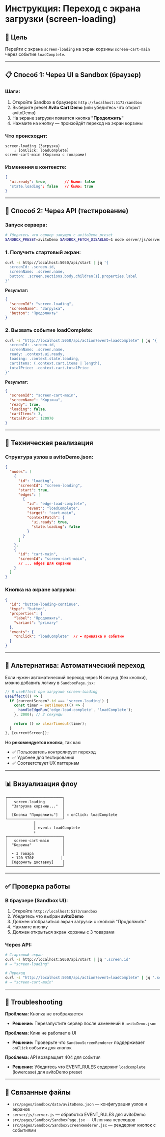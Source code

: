# Инструкция: Переход с экрана загрузки (screen-loading)

## 🎯 Цель
Перейти с экрана `screen-loading` на экран корзины `screen-cart-main` через событие `loadComplete`.

---

## 📋 Способ 1: Через UI в Sandbox (браузер)

### Шаги:
1. Откройте Sandbox в браузере: `http://localhost:5173/sandbox`
2. Выберите preset **Avito Cart Demo** (или убедитесь что открыт avitoDemo)
3. На экране загрузки появится кнопка **"Продолжить"**
4. Нажмите на кнопку — произойдёт переход на экран корзины

### Что происходит:
```
screen-loading (Загрузка)
    ↓ [onClick: loadComplete]
screen-cart-main (Корзина с товарами)
```

### Изменения в контексте:
```json
{
  "ui.ready": true,        // было: false
  "state.loading": false   // было: true
}
```

---

## 📡 Способ 2: Через API (тестирование)

### Запуск сервера:
```bash
# Убедитесь что сервер запущен с avitoDemo preset
SANDBOX_PRESET=avitoDemo SANDBOX_FETCH_DISABLED=1 node server/js/server.js
```

### 1. Получить стартовый экран:
```bash
curl -s http://localhost:5050/api/start | jq '{
  screenId: .screen.id,
  screenName: .screen.name,
  button: .screen.sections.body.children[1].properties.label
}'
```

**Результат:**
```json
{
  "screenId": "screen-loading",
  "screenName": "Загрузка",
  "button": "Продолжить"
}
```

### 2. Вызвать событие loadComplete:
```bash
curl -s "http://localhost:5050/api/action?event=loadComplete" | jq '{
  screenId: .screen.id,
  screenName: .screen.name,
  ready: .context.ui.ready,
  loading: .context.state.loading,
  cartItems: (.context.cart.items | length),
  totalPrice: .context.cart.totalPrice
}'
```

**Результат:**
```json
{
  "screenId": "screen-cart-main",
  "screenName": "Корзина",
  "ready": true,
  "loading": false,
  "cartItems": 3,
  "totalPrice": 120970
}
```

---

## 🔧 Техническая реализация

### Структура узлов в avitoDemo.json:
```json
{
  "nodes": [
    {
      "id": "loading",
      "screenId": "screen-loading",
      "start": true,
      "edges": [
        {
          "id": "edge-load-complete",
          "event": "loadComplete",
          "target": "cart-main",
          "contextPatch": {
            "ui.ready": true,
            "state.loading": false
          }
        }
      ]
    },
    {
      "id": "cart-main",
      "screenId": "screen-cart-main",
      // ... edges для корзины
    }
  ]
}
```

### Кнопка на экране загрузки:
```json
{
  "id": "button-loading-continue",
  "type": "button",
  "properties": {
    "label": "Продолжить",
    "variant": "primary"
  },
  "events": {
    "onClick": "loadComplete"  // ← привязка к событию
  }
}
```

---

## 🎨 Альтернатива: Автоматический переход

Если нужен автоматический переход через N секунд (без кнопки), можно добавить логику в `SandboxPage.jsx`:

```javascript
// В useEffect при загрузке screen-loading
useEffect(() => {
  if (currentScreen?.id === 'screen-loading') {
    const timer = setTimeout(() => {
      handleEdgeRun('edge-load-complete', 'loadComplete');
    }, 2000); // 2 секунды
    
    return () => clearTimeout(timer);
  }
}, [currentScreen]);
```

Но **рекомендуется кнопка**, так как:
- ✅ Пользователь контролирует переход
- ✅ Удобнее для тестирования
- ✅ Соответствует UX паттернам

---

## 📊 Визуализация флоу

```
┌─────────────────────────┐
│   screen-loading        │
│  "Загрузка корзины..."  │
│                         │
│  [Кнопка "Продолжить"]  │ ← onClick: loadComplete
└─────────────────────────┘
             │
             │ event: loadComplete
             ↓
┌─────────────────────────┐
│   screen-cart-main      │
│  "Корзина"              │
│                         │
│  • 3 товара             │
│  • 120 970₽            │
│  [Оформить доставку]    │
└─────────────────────────┘
```

---

## ✅ Проверка работы

### В браузере (Sandbox UI):
1. Откройте `http://localhost:5173/sandbox`
2. Убедитесь что выбран **avitoDemo**
3. Должен отобразиться экран загрузки с кнопкой "Продолжить"
4. Нажмите кнопку
5. Должен открыться экран корзины с 3 товарами

### Через API:
```bash
# Стартовый экран
curl -s http://localhost:5050/api/start | jq '.screen.id'
# → "screen-loading"

# Переход
curl -s "http://localhost:5050/api/action?event=loadComplete" | jq '.screen.id'
# → "screen-cart-main"
```

---

## 🐛 Troubleshooting

**Проблема:** Кнопка не отображается
- **Решение:** Перезапустите сервер после изменений в `avitoDemo.json`

**Проблема:** Клик не работает в UI
- **Решение:** Проверьте что `SandboxScreenRenderer` поддерживает `onClick` события для кнопок

**Проблема:** API возвращает 404 для события
- **Решение:** Убедитесь что EVENT_RULES содержит `loadcomplete` (lowercase) для avitoDemo preset

---

## 📝 Связанные файлы

- `src/pages/Sandbox/data/avitoDemo.json` — конфигурация узлов и экранов
- `server/js/server.js` — обработка EVENT_RULES для avitoDemo
- `src/pages/Sandbox/SandboxPage.jsx` — UI логика переходов
- `src/pages/Sandbox/SandboxScreenRenderer.jsx` — рендеринг кнопок с событиями
